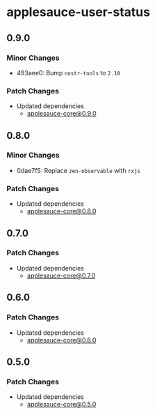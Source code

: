 # applesauce-user-status

## 0.9.0

### Minor Changes

- 493aee0: Bump `nostr-tools` to `2.10`

### Patch Changes

- Updated dependencies
  - applesauce-core@0.9.0

## 0.8.0

### Minor Changes

- 0dae7f5: Replace `zen-observable` with `rxjs`

### Patch Changes

- Updated dependencies
  - applesauce-core@0.8.0

## 0.7.0

### Patch Changes

- Updated dependencies
  - applesauce-core@0.7.0

## 0.6.0

### Patch Changes

- Updated dependencies
  - applesauce-core@0.6.0

## 0.5.0

### Patch Changes

- Updated dependencies
  - applesauce-core@0.5.0

